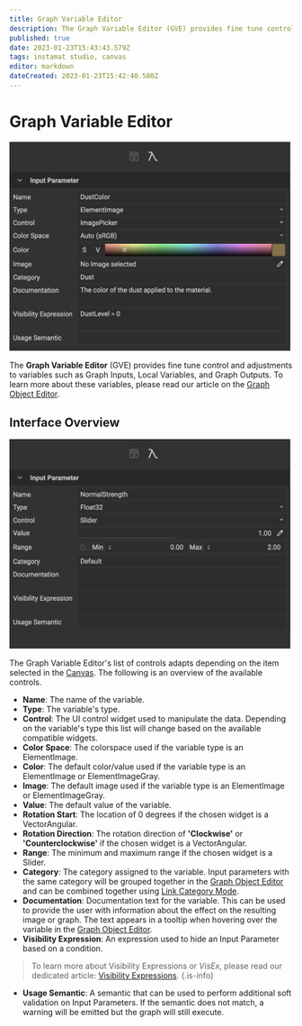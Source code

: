 ```yaml
---
title: Graph Variable Editor
description: The Graph Variable Editor (GVE) provides fine tune control and adjustments to variables such as Graph Inputs, Local Variables, and Graph Outputs.
published: true
date: 2023-01-23T15:43:43.579Z
tags: instamat studio, canvas
editor: markdown
dateCreated: 2023-01-23T15:42:40.580Z
---
```


# Graph Variable Editor

<img src="/instamat_studio/canvas/graph_variable_editor_elementimage.png" width="500"/>

The **Graph Variable Editor** (GVE) provides fine tune control and adjustments to variables such as Graph Inputs, Local Variables, and Graph Outputs. To learn more about these variables, please read our article on the <a href="">Graph Object Editor</a>. 

## Interface Overview

<img src="/instamat_studio/canvas/graph_variable_editor_value.png" width="500"/>

The Graph Variable Editor's list of controls adapts depending on the item selected in the <a href="">Canvas</a>. The following is an overview of the available controls.

- **Name**: The name of the variable.
- **Type**: The variable's type.
- **Control**: The UI control widget used to manipulate the data. Depending on the variable's type this list will change based on the available compatible widgets.
- **Color Space**: The colorspace used if the variable type is an ElementImage.
- **Color**: The default color/value used if the variable type is an ElementImage or ElementImageGray.
- **Image**: The default image used if the variable type is an ElementImage or ElementImageGray.
- **Value**: The default value of the variable.
- **Rotation Start**: The location of 0 degrees if the chosen widget is a VectorAngular.
- **Rotation Direction**: The rotation direction of **'Clockwise'** or **'Counterclockwise'** if the chosen widget is a VectorAngular.
- **Range**: The minimum and maximum range if the chosen widget is a Slider.
- **Category**: The category assigned to the variable. Input parameters with the same category will be grouped together in the <a href="">Graph Object Editor</a> and can be combined together using <a href="">Link Category Mode</a>.
- **Documentation**: Documentation text for the variable. This can be used to provide the user with information about the effect on the resulting image or graph. The text appears in a tooltip when hovering over the variable in the <a href="">Graph Object Editor</a>.
- **Visibility Expression**: An expression used to hide an Input Parameter based on a condition.

> To learn more about Visibility Expressions or *VisEx*, please read our dedicated article: <a href="">Visibility Expressions</a>.
{.is-info}


- **Usage Semantic**: A semantic that can be used to perform additional soft validation on Input Parameters. If the semantic does not match, a warning will be emitted but the graph will still execute.